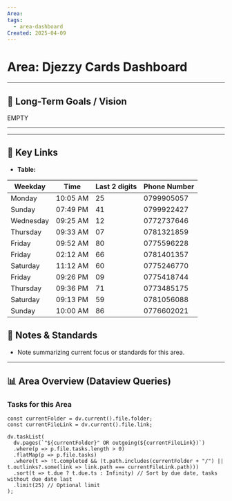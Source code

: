 ```yaml
---
Area: 
tags:
  - area-dashboard
Created: 2025-04-09
---
```


# Area: Djezzy Cards Dashboard

---

## 🎯 Long-Term Goals / Vision

EMPTY

---


---

## 🔗 Key Links

*   **Table:**

| Weekday   | Time     | Last 2 digits | Phone Number |
| --------- | -------- | ------------- | ------------ |
| Monday    | 10:05 AM | 25            | 0799905057   |
| Sunday    | 07:49 PM | 41            | 0799922427   |
| Wednesday | 09:25 AM | 12            | 0772737646   |
| Thursday  | 09:33 AM | 07            | 0781321859   |
| Friday    | 09:52 AM | 80            | 0775596228   |
| Friday    | 02:12 AM | 66            | 0781401357   |
| Saturday  | 11:12 AM | 60            | 0775246770   |
| Friday    | 09:26 PM | 09            | 0775418744   |
| Thursday  | 09:36 PM | 71            | 0773485175   |
| Saturday  | 09:13 PM | 59            | 0781056088   |
| Sunday    | 10:00 AM | 86            | 0776602021   |


## 📝 Notes & Standards

*   Note summarizing current focus or standards for this area.

---

## 📊 Area Overview (Dataview Queries)

### Tasks for this Area

```dataviewjs
const currentFolder = dv.current().file.folder;
const currentFileLink = dv.current().file.link;

dv.taskList(
  dv.pages(`"${currentFolder}" OR outgoing(${currentFileLink})`)
  .where(p => p.file.tasks.length > 0)
  .flatMap(p => p.file.tasks)
  .where(t => !t.completed && (t.path.includes(currentFolder + "/") || t.outlinks?.some(link => link.path === currentFileLink.path)))
  .sort(t => t.due ? t.due.ts : Infinity) // Sort by due date, tasks without due date last
  .limit(25) // Optional limit
);
